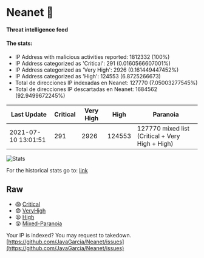 # Neanet :hocho:
#### Threat intelligence feed
#### The stats:

- IP Address with malicious activities reported: 1812332 (100%)
- IP Address categorized as 'Critical':  291 (0.0160566607001%)
- IP Address categorized as 'Very High':  2926 (0.161449447452%)
- IP Address categorized as 'High':  124553 (6.8725266673)
- Total de direcciones IP indexadas en Neanet:  127770 (7.05003277545%)
- Total de direcciones IP descartadas en Neanet:  1684562 (92.9499672245%)

| Last Update | Critical | Very High | High | Paranoia |
| --- | --- | --- | --- | --- |
| 2021-07-10 13:01:51 | 291 | 2926 | 124553 | 127770 mixed list (Critical + Very High + High)|

![Stats](https://docs.google.com/spreadsheets/d/e/2PACX-1vSnaNMIXVabIpDJjufMlzH7poXnshF3mgd8Is1g9ytUEzVsP5my4Trn8f-xkoLLQ38xpL3HtmUexLo6/pubchart?oid=501124687&format=image)

For the historical stats go to: [link](/stats.csv)
## Raw
- :scream: [Critical](https://raw.githubusercontent.com/JavaGarcia/Neanet/master/blacklists/neanet_critical.txt)
- :fearful: [VeryHigh](https://raw.githubusercontent.com/JavaGarcia/Neanet/master/blacklists/neanet_veryHigh.txtt)
- :frowning: [High](https://raw.githubusercontent.com/JavaGarcia/Neanet/master/blacklists/neanet_high.txt)
- :dizzy_face: [Mixed-Paranoia](https://raw.githubusercontent.com/JavaGarcia/Neanet/master/blacklists/neanet_all.txt)


Your IP is indexed? You may request to takedown. [https://github.com/JavaGarcia/Neanet/issues](https://github.com/JavaGarcia/Neanet/issues)








































































































































































































































































































































































































































































































































































































































































































































































































































































































































































































































































































































































































































































































































































































































































































































































































































































































































































































































































































































































































































































































































































































































































































































































































































































































































































































































































































































































































































































































































































































































































































































































































































































































































































































































































































































































































































































































































































































































































































































































































































































































































































































































































































































































































































































































































































































































































































































































































































































































































































































































































































































































































































































































































































































































































































































































































































































































































































































































































































































































































































































































































































































































































































































































































































































































































































































































































































































































































































































































































































































































































































































































































































































































































































































































































































































































































































































































